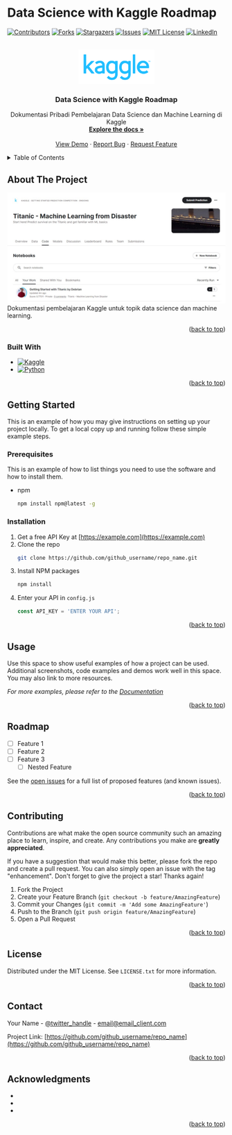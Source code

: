 # Data Science with Kaggle Roadmap
<!-- Improved compatibility of back to top link: See: https://github.com/othneildrew/Best-README-Template/pull/73 -->
<a name="readme-top"></a>
<!--
*** Thanks for checking out the Best-README-Template. If you have a suggestion
*** that would make this better, please fork the repo and create a pull request
*** or simply open an issue with the tag "enhancement".
*** Don't forget to give the project a star!
*** Thanks again! Now go create something AMAZING! :D
-->

<!-- PROJECT SHIELDS -->
<!--
*** I'm using markdown "reference style" links for readability.
*** Reference links are enclosed in brackets [ ] instead of parentheses ( ).
*** See the bottom of this document for the declaration of the reference variables
*** for contributors-url, forks-url, etc. This is an optional, concise syntax you may use.
*** https://www.markdownguide.org/basic-syntax/#reference-style-links
-->
[![Contributors][contributors-shield]](https://github.com/debrianruhut/Kaggle_Repository_Data_Science/graphs/contributors)
[![Forks][forks-shield]](https://github.com/debrianruhut/Kaggle_Repository_Data_Science/network/members)
[![Stargazers][stars-shield]](https://github.com/debrianruhut/Kaggle_Repository_Data_Science/stargazers)
[![Issues][issues-shield]](https://github.com/debrianruhut/Kaggle_Repository_Data_Science/issues)
[![MIT License][license-shield]](https://github.com/debrianruhut/Kaggle_Repository_Data_Science/blob/master/LICENSE.txt)
[![LinkedIn][linkedin-shield]](https://linkedin.com/in/debrian-ruhut-saragih)

<!-- PROJECT LOGO -->
<br />
<div align="center">
  <a href="https://github.com/github_username/repo_name">
    <img src="images/kaggle-logo-transparent-300.png" alt="Logo" height="80">
  </a>
<h3 align="center">Data Science with Kaggle Roadmap</h3>
  <p align="center">
    Dokumentasi Pribadi Pembelajaran Data Science dan Machine Learning di Kaggle
    <br />
    <a href="https://github.com/debrianruhut/Kaggle_Repository_Data_Science"><strong>Explore the docs »</strong></a>
    <br />
    <br />
    <a href="https://github.com/debrianruhut/Kaggle_Repository_Data_Science">View Demo</a>
    ·
    <a href="https://github.com/debrianruhut/Kaggle_Repository_Data_Science/issues">Report Bug</a>
    ·
    <a href="https://github.com/debrianruhut/Kaggle_Repository_Data_Science/issues">Request Feature</a>
  </p>
</div>

<!-- TABLE OF CONTENTS -->
<details>
  <summary>Table of Contents</summary>
  <ol>
    <li>
      <a href="#about-the-project">About The Project</a>
      <ul>
        <li><a href="#built-with">Built With</a></li>
      </ul>
    </li>
    <li>
      <a href="#getting-started">Getting Started</a>
      <ul>
        <li><a href="#prerequisites">Prerequisites</a></li>
        <li><a href="#installation">Installation</a></li>
      </ul>
    </li>
    <li><a href="#usage">Usage</a></li>
    <li><a href="#roadmap">Roadmap</a></li>
    <li><a href="#contributing">Contributing</a></li>
    <li><a href="#license">License</a></li>
    <li><a href="#contact">Contact</a></li>
    <li><a href="#acknowledgments">Acknowledgments</a></li>
  </ol>
</details>

<!-- ABOUT THE PROJECT -->
## About The Project
[![Product Name Screen Shot](https://github.com/debrianruhut/Kaggle_Repository_Data_Science/blob/main/images/kaggle-titanic.jpg)](https://github.com/debrianruhut/Kaggle_Repository_Data_Science/blob/main/images/kaggle-titanic.jpg)
Dokumentasi pembelajaran Kaggle untuk topik data science dan machine learning. 

<p align="right">(<a href="#readme-top">back to top</a>)</p>

### Built With

* [![Kaggle][Kaggle.com]][Kaggle-url]
* [![Python][Python.org]][Python-url]

<p align="right">(<a href="#readme-top">back to top</a>)</p>

<!-- GETTING STARTED -->
## Getting Started

This is an example of how you may give instructions on setting up your project locally.
To get a local copy up and running follow these simple example steps.

### Prerequisites

This is an example of how to list things you need to use the software and how to install them.
* npm
  ```sh
  npm install npm@latest -g
  ```

### Installation

1. Get a free API Key at [https://example.com](https://example.com)
2. Clone the repo
   ```sh
   git clone https://github.com/github_username/repo_name.git
   ```
3. Install NPM packages
   ```sh
   npm install
   ```
4. Enter your API in `config.js`
   ```js
   const API_KEY = 'ENTER YOUR API';
   ```

<p align="right">(<a href="#readme-top">back to top</a>)</p>



<!-- USAGE EXAMPLES -->
## Usage

Use this space to show useful examples of how a project can be used. Additional screenshots, code examples and demos work well in this space. You may also link to more resources.

_For more examples, please refer to the [Documentation](https://example.com)_

<p align="right">(<a href="#readme-top">back to top</a>)</p>

<!-- ROADMAP -->
## Roadmap

- [ ] Feature 1
- [ ] Feature 2
- [ ] Feature 3
    - [ ] Nested Feature

See the [open issues](https://github.com/github_username/repo_name/issues) for a full list of proposed features (and known issues).

<p align="right">(<a href="#readme-top">back to top</a>)</p>

<!-- CONTRIBUTING -->
## Contributing

Contributions are what make the open source community such an amazing place to learn, inspire, and create. Any contributions you make are **greatly appreciated**.

If you have a suggestion that would make this better, please fork the repo and create a pull request. You can also simply open an issue with the tag "enhancement".
Don't forget to give the project a star! Thanks again!

1. Fork the Project
2. Create your Feature Branch (`git checkout -b feature/AmazingFeature`)
3. Commit your Changes (`git commit -m 'Add some AmazingFeature'`)
4. Push to the Branch (`git push origin feature/AmazingFeature`)
5. Open a Pull Request

<p align="right">(<a href="#readme-top">back to top</a>)</p>

<!-- LICENSE -->
## License

Distributed under the MIT License. See `LICENSE.txt` for more information.

<p align="right">(<a href="#readme-top">back to top</a>)</p>

<!-- CONTACT -->
## Contact

Your Name - [@twitter_handle](https://twitter.com/twitter_handle) - email@email_client.com

Project Link: [https://github.com/github_username/repo_name](https://github.com/github_username/repo_name)

<p align="right">(<a href="#readme-top">back to top</a>)</p>

<!-- ACKNOWLEDGMENTS -->
## Acknowledgments

* []()
* []()
* []()

<p align="right">(<a href="#readme-top">back to top</a>)</p>

<!-- MARKDOWN LINKS & IMAGES -->
<!-- https://www.markdownguide.org/basic-syntax/#reference-style-links -->
[contributors-shield]: https://img.shields.io/github/contributors/debrianruhut/Kaggle_Repository_Data_Science.svg?style=for-the-badge
[contributors-url]: https://github.com/debrianruhut/Kaggle_Repository_Data_Science/graphs/contributors
[forks-shield]: https://img.shields.io/github/forks/debrianruhut/Kaggle_Repository_Data_Science.svg?style=for-the-badge
[forks-url]: https://github.com/debrianruhut/Kaggle_Repository_Data_Science/network/members
[stars-shield]: https://img.shields.io/github/stars/debrianruhut/Kaggle_Repository_Data_Science.svg?style=for-the-badge
[stars-url]: https://github.com/debrianruhut/Kaggle_Repository_Data_Science/stargazers
[issues-shield]: https://img.shields.io/github/issues/debrianruhut/Kaggle_Repository_Data_Science.svg?style=for-the-badge
[issues-url]: https://github.com/debrianruhut/Kaggle_Repository_Data_Science/issues
[license-shield]: https://img.shields.io/github/license/debrianruhut/Kaggle_Repository_Data_Science.svg?style=for-the-badge
[license-url]: https://github.com/debrianruhut/Kaggle_Repository_Data_Science/blob/master/LICENSE.txt
[linkedin-shield]: https://img.shields.io/badge/-LinkedIn-black.svg?style=for-the-badge&logo=linkedin&colorB=555
[linkedin-url]: https://linkedin.com/in/linkedin_username
[product-screenshot]: images/screenshot.png
[Next.js]: https://img.shields.io/badge/next.js-000000?style=for-the-badge&logo=nextdotjs&logoColor=white
[Next-url]: https://nextjs.org/
[React.js]: https://img.shields.io/badge/React-20232A?style=for-the-badge&logo=react&logoColor=61DAFB
[React-url]: https://reactjs.org/
[Vue.js]: https://img.shields.io/badge/Vue.js-35495E?style=for-the-badge&logo=vuedotjs&logoColor=4FC08D
[Vue-url]: https://vuejs.org/
[Angular.io]: https://img.shields.io/badge/Angular-DD0031?style=for-the-badge&logo=angular&logoColor=white
[Angular-url]: https://angular.io/
[Svelte.dev]: https://img.shields.io/badge/Svelte-4A4A55?style=for-the-badge&logo=svelte&logoColor=FF3E00
[Svelte-url]: https://svelte.dev/
[Laravel.com]: https://img.shields.io/badge/Laravel-FF2D20?style=for-the-badge&logo=laravel&logoColor=white
[Laravel-url]: https://laravel.com
[Bootstrap.com]: https://img.shields.io/badge/Bootstrap-563D7C?style=for-the-badge&logo=bootstrap&logoColor=white
[Bootstrap-url]: https://getbootstrap.com
[JQuery.com]: https://img.shields.io/badge/jQuery-0769AD?style=for-the-badge&logo=jquery&logoColor=white
[JQuery-url]: https://jquery.com 
[Python.org]: https://img.shields.io/badge/python-0769AD?style=for-the-badge&logo=python&logoColor=white
[Python-url]: https://www.python.org/
[Kaggle.com]: https://img.shields.io/badge/kaggle-0769AD?style=for-the-badge&logo=kaggle&logoColor=white
[Kaggle-url]: https://www.kaggle.com/
